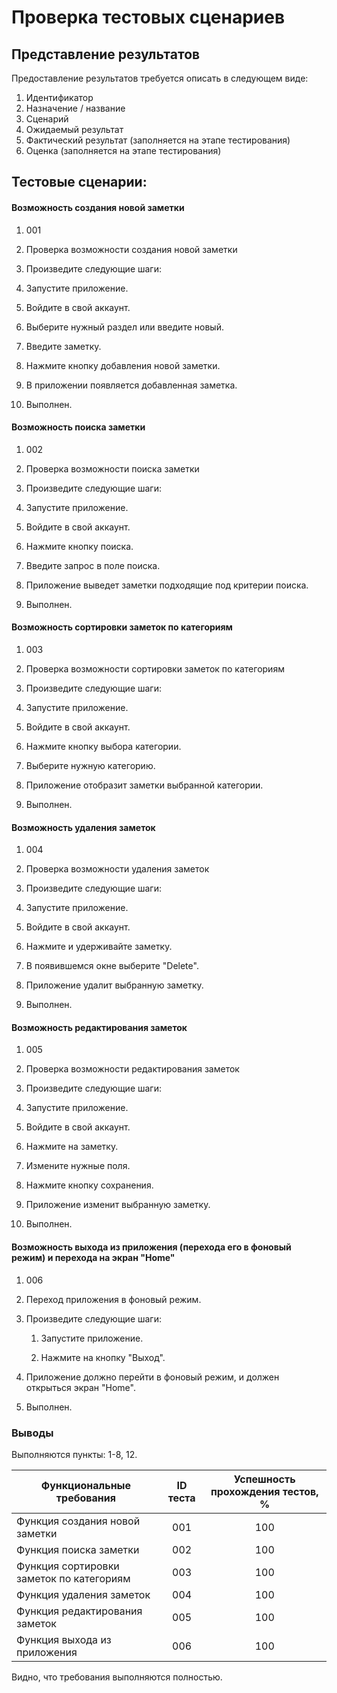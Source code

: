 # Проверка тестовых сценариев

## Представление результатов

Предоставление результатов требуется описать в следующем виде:

1. Идентификатор
2. Назначение / название
3. Сценарий
4. Ожидаемый результат
5. Фактический результат (заполняется на этапе тестирования)
6. Оценка (заполняется на этапе тестирования)

## Тестовые сценарии:

#### Возможность создания новой заметки

1. 001

2. Проверка возможности создания новой заметки

3. Произведите следующие шаги:

  1. Запустите приложение.

  2. Войдите в свой аккаунт.

  3. Выберите нужный раздел или введите новый.

  4. Введите заметку.

  5. Нажмите кнопку добавления новой заметки.
4. В приложении появляется добавленная заметка. 
5. Выполнен.

#### Возможность поиска заметки

1. 002

2. Проверка возможности поиска заметки

3. Произведите следующие шаги:

  1. Запустите приложение.

  2. Войдите в свой аккаунт.

  3. Нажмите кнопку поиска.

  4. Введите запрос в поле поиска.
4. Приложение выведет заметки подходящие под критерии поиска.
5. Выполнен.

#### Возможность сортировки заметок по категориям

1. 003

2. Проверка возможности сортировки заметок по категориям

3. Произведите следующие шаги:

  1. Запустите приложение.

  2. Войдите в свой аккаунт.

  3. Нажмите кнопку выбора категории.

  4. Выберите нужную категорию.
4. Приложение отобразит заметки выбранной категории.  
5. Выполнен.

#### Возможность удаления заметок

1. 004

2. Проверка возможности удаления заметок

3. Произведите следующие шаги:

  1. Запустите приложение.

  2. Войдите в свой аккаунт.

  3. Нажмите и удерживайте заметку.

  4. В появившемся окне выберите "Delete".
4. Приложение удалит выбранную заметку.  
5. Выполнен.

#### Возможность редактирования заметок

1. 005

2. Проверка возможности редактирования заметок

3. Произведите следующие шаги:

  1. Запустите приложение.

  2. Войдите в свой аккаунт.

  3. Нажмите на заметку.

  4. Измените нужные поля.
  
  5. Нажмите кнопку сохранения.
4. Приложение изменит выбранную заметку.  
5. Выполнен.

#### Возможность выхода из приложения (перехода его в фоновый режим) и перехода на экран "Home"

1. 006
2. Переход приложения в фоновый режим.
3. Произведите следующие шаги:

   1. Запустите приложение.

   2. Нажмите на кнопку "Выход".

4. Приложение должно перейти в фоновый режим, и должен открыться экран "Home".
5. Выполнен.   

### Выводы

Выполняются пункты: 1-8, 12.

| Функциональные требования                | ID теста | Успешность прохождения тестов, % |
| ---------------------------------------- | :------: | :------------------------------: |
| Функция создания новой заметки |   001    |               100                |
| Функция поиска заметки |   002   |                100                 |
| Функция сортировки заметок по категориям |    003    |                100                 |
| Функция удаления заметок |   004    |               100                |
| Функция редактирования заметок      |   005    |               100                |
| Функция выхода из приложения   |    006    |               100                |

Видно, что требования выполняются полностью.
